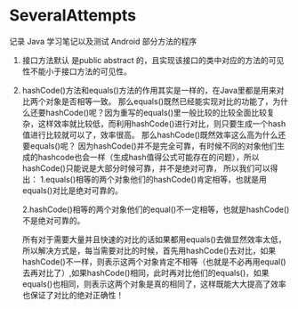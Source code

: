 # SeveralAttempts
记录 Java 学习笔记以及测试 Android 部分方法的程序

1. 接口方法默认 是public abstract 的，且实现该接口的类中对应的方法的可见性不能小于接口方法的可见性。
2. hashCode()方法和equals()方法的作用其实是一样的，在Java里都是用来对比两个对象是否相等一致。
   那么equals()既然已经能实现对比的功能了，为什么还要hashCode()呢？因为重写的equals()里一般比较的比较全面比较复杂，这样效率就比较低，而利用hashCode()进行对比，则只要生成一个hash值进行比较就可以了，效率很高。
   那么hashCode()既然效率这么高为什么还要equals()呢？ 因为hashCode()并不是完全可靠，有时候不同的对象他们生成的hashcode也会一样（生成hash值得公式可能存在的问题），所以hashCode()只能说是大部分时候可靠，并不是绝对可靠，
   所以我们可以得出：
   1.equals()相等的两个对象他们的hashCode()肯定相等，也就是用equals()对比是绝对可靠的。
   
   2.hashCode()相等的两个对象他们的equal()不一定相等，也就是hashCode()不是绝对可靠的。
   
   所有对于需要大量并且快速的对比的话如果都用equals()去做显然效率太低，所以解决方式是，每当需要对比的时候，首先用hashCode()去对比，如果hashCode()不一样，则表示这两个对象肯定不相等（也就是不必再用equal()去再对比了）,如果hashCode()相同，此时再对比他们的equals()，如果equals()也相同，则表示这两个对象是真的相同了，这样既能大大提高了效率也保证了对比的绝对正确性！